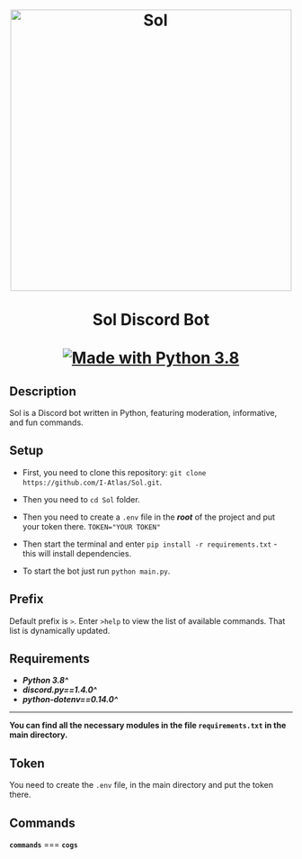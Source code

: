 <h1 align="center">
    <a href="https://github.com/I-Atlas/Sol">
        <img src="https://imgur.com/fhaWUrE.png" width="500" alt="Sol">
            </a>
                <br>
                    <br>
                        Sol Discord Bot
                    <br>
                <br>
            <a href="https://www.python.org/downloads/">
        <img src="https://img.shields.io/badge/Made%20With-Python%203.8-blue.svg?style=for-the-badge" alt="Made with Python 3.8">
    </a>
</h1>

## Description
Sol is a Discord bot written in Python, featuring moderation, informative, and fun commands.

## Setup
* First, you need to clone this repository: `git clone https://github.com/I-Atlas/Sol.git`.

* Then you need to `cd Sol` folder.

* Then you need to create a `.env` file in the ***root*** of the project and put your token there. `TOKEN="YOUR TOKEN"`

* Then start the terminal and enter `pip install -r requirements.txt` - this will install dependencies.

* To start the bot just run `python main.py`.

## Prefix
Default prefix is `>`. Enter `>help` to view the list of available commands. That list is dynamically updated.

## Requirements
* ***Python 3.8^***
* ***discord.py==1.4.0^***
* ***python-dotenv==0.14.0^***
***
**You can find all the necessary modules in the file `requirements.txt` in the main directory.**

## Token
You need to create the `.env` file, in the main directory and put the token there. 

## Commands
**`commands`** === **`cogs`**